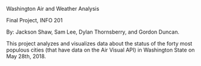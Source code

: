 Washington Air and Weather Analysis

Final Project, INFO 201

By: Jackson Shaw, Sam Lee, Dylan Thornsberry, and Gordon Duncan.

This project analyzes and visualizes data about the status of the forty most populous cities (that have data on the Air Visual API) in Washington State on May 28th, 2018.
